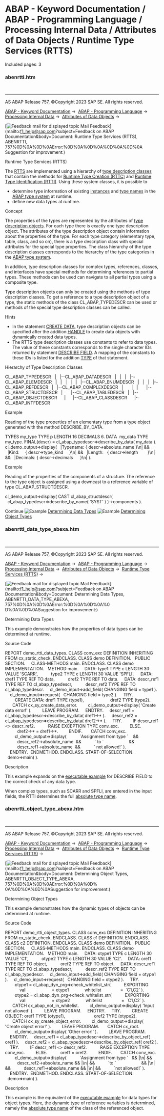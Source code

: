 # ABAP - Keyword Documentation / ABAP - Programming Language / Processing Internal Data / Attributes of Data Objects / Runtime Type Services (RTTS)

Included pages: 3


### abenrtti.htm

  

* * *

AS ABAP Release 757, ©Copyright 2023 SAP SE. All rights reserved.

[ABAP - Keyword Documentation](javascript:call_link\('abenabap.htm'\)) →  [ABAP - Programming Language](javascript:call_link\('abenabap_reference.htm'\)) →  [Processing Internal Data](javascript:call_link\('abenabap_data_working.htm'\)) →  [Attributes of Data Objects](javascript:call_link\('abendescribe_field.htm'\)) → 

 [![](Mail.gif?object=Mail.gif&sap-language=EN "Feedback mail for displayed topic") Mail Feedback](mailto:f1_help@sap.com?subject=Feedback on ABAP Documentation&body=Document: Runtime Type Services \(RTTS\), ABENRTTI, 757%0D%0A%0D%0AError:%0D%0A%0D%0A%0D%0A%0D%0A
Suggestion for improvement:)

Runtime Type Services (RTTS)

The [RTTS](javascript:call_link\('abenrun_time_type_services_glosry.htm'\) "Glossary Entry") are implemented using a hierarchy of [type description classes](javascript:call_link\('abentype_class_glosry.htm'\) "Glossary Entry") that contain the methods for [Runtime Type Creation (RTTC)](javascript:call_link\('abenrun_time_type_creation_glosry.htm'\) "Glossary Entry") and [Runtime Type Identification (RTTI)](javascript:call_link\('abenrun_time_type_identific_glosry.htm'\) "Glossary Entry"). Using these system classes, it is possible to

-   determine type information of existing [instances](javascript:call_link\('abeninstance_glosry.htm'\) "Glossary Entry") and [type names](javascript:call_link\('abentype_names.htm'\)) in the [ABAP type system](javascript:call_link\('abentypes_objects_oview.htm'\)) at runtime.
-   define new data types at runtime.

Concept   

The properties of the types are represented by the attributes of [type description objects](javascript:call_link\('abentype_object_glosry.htm'\) "Glossary Entry"). For each type there is exactly one type description object. The attributes of the type description object contain information about the properties of the type. For each type category (elementary type, table, class, and so on), there is a type description class with special attributes for the special type properties. The class hierarchy of the type description classes corresponds to the hierarchy of the type categories in the [ABAP type system](javascript:call_link\('abentypes_objects_oview.htm'\)).

In addition, type description classes for complex types, references, classes, and interfaces have special methods for determining references to partial types. These methods can be used can navigate to all partial types using a composite type.

Type description objects can only be created using the methods of type description classes. To get a reference to a type description object of a type, the static methods of the class CL\_ABAP\_TYPEDESCR can be used or methods of the special type description classes can be called.

Hints

-   In the statement [CREATE DATA](javascript:call_link\('abapcreate_data.htm'\)), type description objects can be specified after the addition [HANDLE](javascript:call_link\('abapcreate_data_handle.htm'\)) to create data objects with dynamically created data types.
-   The RTTS type description classes use constants to refer to data types. The value of these constants corresponds to the single character IDs returned by statement [DESCRIBE FIELD](javascript:call_link\('abapdescribe_field.htm'\)). A mapping of the constants to these IDs is listed for the addition [TYPE](abapdescribe_field.htm#!ABAP_ADDITION_1@1@) of that statement.

Hierarchy of Type Description Classes   

CL\_ABAP\_TYPEDESCR
  |
  |--CL\_ABAP\_DATADESCR
  |   |
  |   |--CL\_ABAP\_ELEMDESCR
  |   |   |
  |   |   |--CL\_ABAP\_ENUMDESCR
  |   |
  |   |--CL\_ABAP\_REFDESCR
  |   |--CL\_ABAP\_COMPLEXDESCR
  |       |
  |       |--CL\_ABAP\_STRUCTDESCR
  |       |--CL\_ABAP\_TABLEDESCR
  |
  |--CL\_ABAP\_OBJECTDESCR
     |
     |--CL\_ABAP\_CLASSDESCR
     |--CL\_ABAP\_INTFDESCR

Example

Reading of the type properties of an elementary type from a type object generated with the method DESCRIBE\_BY\_DATA.

TYPES my\_type TYPE p LENGTH 16 DECIMALS 6.
DATA  my\_data TYPE my\_type.
FINAL(descr) = cl\_abap\_typedescr=>describe\_by\_data( my\_data ).
cl\_demo\_output=>display(
  |Typename: { descr->absolute\_name }\\n| &&
  |Kind:     { descr->type\_kind     }\\n| &&
  |Length:   { descr->length        }\\n| &&
  |Decimals: { descr->decimals      }\\n| ).

Example

Reading of the properties of the components of a structure. The reference to the type object is assigned using a downcast to a reference variable of type CL\_ABAP\_STRUCTDESCR.

cl\_demo\_output=>display( CAST cl\_abap\_structdescr(
  cl\_abap\_typedescr=>describe\_by\_name( 'SYST' ) )->components ).

Continue
![Example](exa.gif "Example") [Determining Data Types](javascript:call_link\('abenrtti_data_type_abexa.htm'\))
![Example](exa.gif "Example") [Determining Object Types](javascript:call_link\('abenrtti_object_type_abexa.htm'\))


### abenrtti_data_type_abexa.htm

  

* * *

AS ABAP Release 757, ©Copyright 2023 SAP SE. All rights reserved.

[ABAP - Keyword Documentation](javascript:call_link\('abenabap.htm'\)) →  [ABAP - Programming Language](javascript:call_link\('abenabap_reference.htm'\)) →  [Processing Internal Data](javascript:call_link\('abenabap_data_working.htm'\)) →  [Attributes of Data Objects](javascript:call_link\('abendescribe_field.htm'\)) →  [Runtime Type Services (RTTS)](javascript:call_link\('abenrtti.htm'\)) → 

 [![](Mail.gif?object=Mail.gif&sap-language=EN "Feedback mail for displayed topic") Mail Feedback](mailto:f1_help@sap.com?subject=Feedback on ABAP Documentation&body=Document: Determining Data Types, ABENRTTI_DATA_TYPE_ABEXA, 757%0D%0A%0D%0AError:%0D%0A%0D%0A%0
D%0A%0D%0ASuggestion for improvement:)

Determining Data Types

This example demonstrates how the properties of data types can be determined at runtime.

Source Code   

REPORT demo\_rtti\_data\_types.
CLASS conv\_exc DEFINITION INHERITING FROM cx\_static\_check.
ENDCLASS.
CLASS demo DEFINITION.
  PUBLIC SECTION.
    CLASS-METHODS main.
ENDCLASS.
CLASS demo IMPLEMENTATION.
  METHOD main.
    DATA: type1 TYPE c LENGTH 30 VALUE 'SCARR',
          type2 TYPE c LENGTH 30 VALUE 'SPFLI'.
    DATA: dref1 TYPE REF TO data,
          dref2 TYPE REF TO data.
    DATA: descr\_ref1 TYPE REF TO cl\_abap\_typedescr,
          descr\_ref2 TYPE REF TO cl\_abap\_typedescr.
    cl\_demo\_input=>add\_field( CHANGING field = type1 ).
    cl\_demo\_input=>request(   CHANGING field = type2 ).
    TRY.
        CREATE DATA: dref1 TYPE (type1),
                     dref2 TYPE (type2).
      CATCH cx\_sy\_create\_data\_error.
        cl\_demo\_output=>display( 'Create data error!' ).
        LEAVE PROGRAM.
    ENDTRY.
    descr\_ref1 = cl\_abap\_typedescr=>describe\_by\_data( dref1->\* ).
    descr\_ref2 = cl\_abap\_typedescr=>describe\_by\_data( dref2->\* ).
    TRY.
        IF descr\_ref1 <> descr\_ref2.
          RAISE EXCEPTION TYPE conv\_exc.
        ELSE.
          dref2->\* = dref1->\*.
        ENDIF.
      CATCH conv\_exc.
        cl\_demo\_output=>display(
          \`Assignment from type \`    &&
          descr\_ref2->absolute\_name  &&
          \` to \`                     &&
          descr\_ref1->absolute\_name  &&
          \` not allowed!\` ).
    ENDTRY.  ENDMETHOD.
ENDCLASS.
START-OF-SELECTION.
  demo=>main( ).

Description   

This example expands on the [executable example](javascript:call_link\('abendescribe_field_abexa.htm'\)) for DESCRIBE FIELD to the correct check of any data type.

When complex types, such as SCARR and SPFLI, are entered in the input fields, the RTTI determines the full [absolute type name](javascript:call_link\('abenabsolute_typename_glosry.htm'\) "Glossary Entry").


### abenrtti_object_type_abexa.htm

  

* * *

AS ABAP Release 757, ©Copyright 2023 SAP SE. All rights reserved.

[ABAP - Keyword Documentation](javascript:call_link\('abenabap.htm'\)) →  [ABAP - Programming Language](javascript:call_link\('abenabap_reference.htm'\)) →  [Processing Internal Data](javascript:call_link\('abenabap_data_working.htm'\)) →  [Attributes of Data Objects](javascript:call_link\('abendescribe_field.htm'\)) →  [Runtime Type Services (RTTS)](javascript:call_link\('abenrtti.htm'\)) → 

 [![](Mail.gif?object=Mail.gif&sap-language=EN "Feedback mail for displayed topic") Mail Feedback](mailto:f1_help@sap.com?subject=Feedback on ABAP Documentation&body=Document: Determining Object Types, ABENRTTI_OBJECT_TYPE_ABEXA, 757%0D%0A%0D%0AError:%0D%0A%0D%
0A%0D%0A%0D%0ASuggestion for improvement:)

Determining Object Types

This example demonstrates how the dynamic types of objects can be determined at runtime.

Source Code   

REPORT demo\_rtti\_object\_types.
CLASS conv\_exc DEFINITION INHERITING FROM cx\_static\_check.
ENDCLASS.
CLASS c1 DEFINITION.
ENDCLASS.
CLASS c2 DEFINITION.
ENDCLASS.
CLASS demo DEFINITION.
  PUBLIC SECTION.
    CLASS-METHODS main.
ENDCLASS.
CLASS demo IMPLEMENTATION.
  METHOD main.
    DATA: otype1 TYPE c LENGTH 30 VALUE 'C1',
          otype2 TYPE c LENGTH 30 VALUE 'C2'.
    DATA: oref1 TYPE REF TO object,
          oref2 TYPE REF TO object.
    DATA: descr\_ref1 TYPE REF TO cl\_abap\_typedescr,
          descr\_ref2 TYPE REF TO cl\_abap\_typedescr.
    cl\_demo\_input=>add\_field( CHANGING field = otype1 ).
    cl\_demo\_input=>request(   CHANGING field = otype2 ).
    TRY.
        otype1 = cl\_abap\_dyn\_prg=>check\_whitelist\_str(
          EXPORTING
            val                      = otype1
            whitelist                =  \`C1,C2\` ).
        otype2 = cl\_abap\_dyn\_prg=>check\_whitelist\_str(
          EXPORTING
            val                      = otype2
            whitelist                =  \`C1,C2\` ).
      CATCH cx\_abap\_not\_in\_whitelist.
        cl\_demo\_output=>display( 'Input not allowed' ).
        LEAVE PROGRAM.
    ENDTRY.
    TRY.
        CREATE OBJECT: oref1 TYPE (otype1),
                       oref2 TYPE (otype2).
      CATCH cx\_sy\_create\_object\_error.
        cl\_demo\_output=>display( 'Create object error!' ).
        LEAVE PROGRAM.
      CATCH cx\_root.
        cl\_demo\_output=>display( 'Other error!' ).
        LEAVE PROGRAM.
    ENDTRY.
    descr\_ref1 = cl\_abap\_typedescr=>describe\_by\_object\_ref( oref1 ).
    descr\_ref2 = cl\_abap\_typedescr=>describe\_by\_object\_ref( oref2 ).
    TRY.
        IF descr\_ref1 <> descr\_ref2.
          RAISE EXCEPTION TYPE conv\_exc.
        ELSE.
          oref1 = oref2.
        ENDIF.
      CATCH conv\_exc.
        cl\_demo\_output=>display(
          \`Assignment from type \`   && |\\n| &&
          descr\_ref2->absolute\_name && |\\n| &&
          \`to \`                     && |\\n| &&
          descr\_ref1->absolute\_name && |\\n| &&
          \`not allowed!\` ).
    ENDTRY.  ENDMETHOD.
ENDCLASS.
START-OF-SELECTION.
  demo=>main( ).

Description   

This example is the equivalent of the [executable example](javascript:call_link\('abenrtti_data_type_abexa.htm'\)) for data types for object types. Here, the dynamic type of reference variables is determined, namely the [absolute type name](javascript:call_link\('abenabsolute_typename_glosry.htm'\) "Glossary Entry") of the class of the referenced object.

